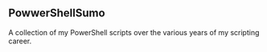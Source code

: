 ## PowwerShellSumo

A collection of my PowerShell scripts over the various years of my scripting career.
